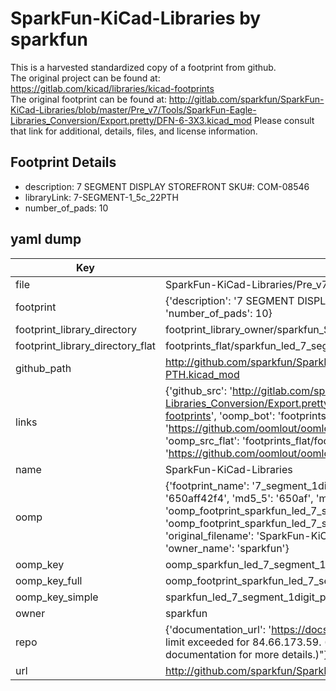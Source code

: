 # SparkFun-KiCad-Libraries by sparkfun  
This is a harvested standardized copy of a footprint from github.  
The original project can be found at:  
https://gitlab.com/kicad/libraries/kicad-footprints  
The original footprint can be found at:
http://gitlab.com/sparkfun/SparkFun-KiCad-Libraries/blob/master/Pre_v7/Tools/SparkFun-Eagle-Libraries_Conversion/Export.pretty/DFN-6-3X3.kicad_mod
Please consult that link for additional, details, files, and license information.  
## Footprint Details
* description: 7 SEGMENT DISPLAY STOREFRONT SKU#: COM-08546  
* libraryLink: 7-SEGMENT-1_5c_22PTH  
* number_of_pads: 10  
## yaml dump  
| Key | Value |  
| --- | --- |  
| file | SparkFun-KiCad-Libraries/Pre_v7/Footprints/LED.pretty/7-SEGMENT-1DIGIT-PTH.kicad_mod |  
| footprint | {'description': '7 SEGMENT DISPLAY STOREFRONT SKU#: COM-08546', 'libraryLink': '7-SEGMENT-1_5c_22PTH', 'number_of_pads': 10} |  
| footprint_library_directory | footprint_library_owner/sparkfun_SparkFun-KiCad-Libraries |  
| footprint_library_directory_flat | footprints_flat/sparkfun_led_7_segment_1digit_pth/working |  
| github_path | http://github.com/sparkfun/SparkFun-KiCad-Libraries/blob/master/Pre_v7/Footprints/LED.pretty/7-SEGMENT-1DIGIT-PTH.kicad_mod |  
| links | {'github_src': 'http://gitlab.com/sparkfun/SparkFun-KiCad-Libraries/blob/master/Pre_v7/Tools/SparkFun-Eagle-Libraries_Conversion/Export.pretty/DFN-6-3X3.kicad_mod', 'github_src_repo': 'https://gitlab.com/kicad/libraries/kicad-footprints', 'oomp_bot': 'footprints/sparkfun_led_7_segment_1digit_pth/working', 'oomp_bot_github': 'https://github.com/oomlout/oomlout_oomp_footprint_bot/tree/main/footprints/sparkfun_led_7_segment_1digit_pth/working', 'oomp_src_flat': 'footprints_flat/footprints_flat/sparkfun_led_7_segment_1digit_pth/working', 'oomp_src_flat_github': 'https://github.com/oomlout/oomlout_oomp_footprint_src/tree/main/footprints_flat/sparkfun_led_7_segment_1digit_pth/working'} |  
| name | SparkFun-KiCad-Libraries |  
| oomp | {'footprint_name': '7_segment_1digit_pth', 'library_name': 'led', 'md5': '650aff42f42a759dab8e13a0a762981a', 'md5_10': '650aff42f4', 'md5_5': '650af', 'md5_6': '650aff', 'oomp_key': 'oomp_sparkfun_led_7_segment_1digit_pth', 'oomp_key_extra': 'oomp_footprint_sparkfun_led_7_segment_1digit_pth', 'oomp_key_full': 'oomp_footprint_sparkfun_led_7_segment_1digit_pth_650aff', 'oomp_key_simple': 'sparkfun_led_7_segment_1digit_pth', 'original_filename': 'SparkFun-KiCad-Libraries/Pre_v7/Footprints/LED.pretty/7-SEGMENT-1DIGIT-PTH.kicad_mod', 'owner_name': 'sparkfun'} |  
| oomp_key | oomp_sparkfun_led_7_segment_1digit_pth |  
| oomp_key_full | oomp_footprint_sparkfun_led_7_segment_1digit_pth |  
| oomp_key_simple | sparkfun_led_7_segment_1digit_pth |  
| owner | sparkfun |  
| repo | {'documentation_url': 'https://docs.github.com/rest/overview/resources-in-the-rest-api#rate-limiting', 'message': "API rate limit exceeded for 84.66.173.59. (But here's the good news: Authenticated requests get a higher rate limit. Check out the documentation for more details.)"} |  
| url | http://github.com/sparkfun/SparkFun-KiCad-Libraries |  

